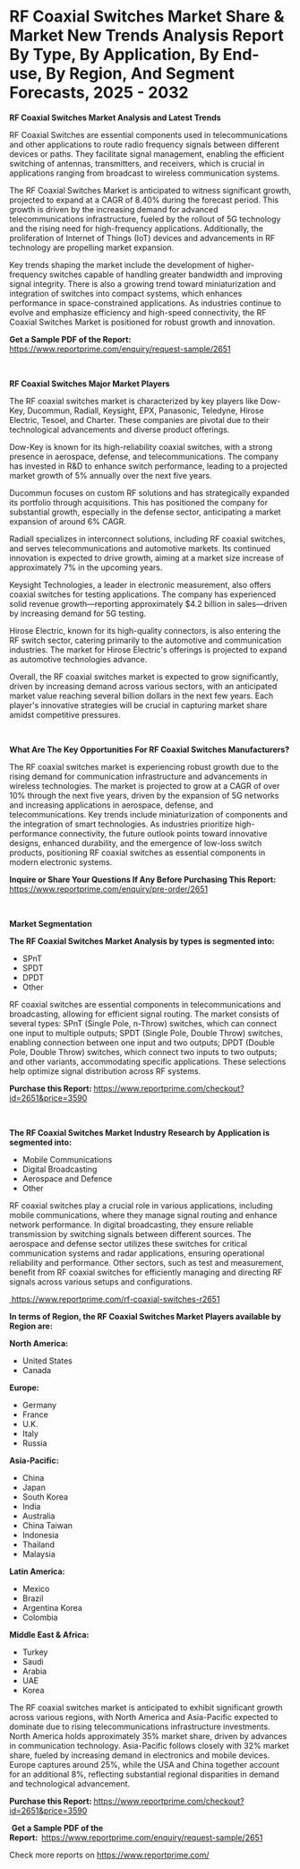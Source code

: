 <p><h1>RF Coaxial Switches Market Share & Market New Trends Analysis Report By Type, By Application, By End-use, By Region, And Segment Forecasts, 2025 - 2032</h1></p><p><strong>RF Coaxial Switches Market Analysis and Latest Trends</strong></p>
<p><p>RF Coaxial Switches are essential components used in telecommunications and other applications to route radio frequency signals between different devices or paths. They facilitate signal management, enabling the efficient switching of antennas, transmitters, and receivers, which is crucial in applications ranging from broadcast to wireless communication systems.</p><p>The RF Coaxial Switches Market is anticipated to witness significant growth, projected to expand at a CAGR of 8.40% during the forecast period. This growth is driven by the increasing demand for advanced telecommunications infrastructure, fueled by the rollout of 5G technology and the rising need for high-frequency applications. Additionally, the proliferation of Internet of Things (IoT) devices and advancements in RF technology are propelling market expansion.</p><p>Key trends shaping the market include the development of higher-frequency switches capable of handling greater bandwidth and improving signal integrity. There is also a growing trend toward miniaturization and integration of switches into compact systems, which enhances performance in space-constrained applications. As industries continue to evolve and emphasize efficiency and high-speed connectivity, the RF Coaxial Switches Market is positioned for robust growth and innovation.</p></p>
<p><strong>Get a Sample PDF of the Report:&nbsp;</strong> <a href="https://www.reportprime.com/enquiry/request-sample/2651?utm_campaign=2632&utm_medium=2&utm_source=Github&utm_content=ia&utm_term=18032025&utm_id=rf-coaxial-switches">https://www.reportprime.com/enquiry/request-sample/2651</a></p>
<p>&nbsp;</p>
<p><strong>RF Coaxial Switches Major Market Players</strong></p>
<p><p>The RF coaxial switches market is characterized by key players like Dow-Key, Ducommun, Radiall, Keysight, EPX, Panasonic, Teledyne, Hirose Electric, Tesoel, and Charter. These companies are pivotal due to their technological advancements and diverse product offerings.</p><p>Dow-Key is known for its high-reliability coaxial switches, with a strong presence in aerospace, defense, and telecommunications. The company has invested in R&D to enhance switch performance, leading to a projected market growth of 5% annually over the next five years.</p><p>Ducommun focuses on custom RF solutions and has strategically expanded its portfolio through acquisitions. This has positioned the company for substantial growth, especially in the defense sector, anticipating a market expansion of around 6% CAGR.</p><p>Radiall specializes in interconnect solutions, including RF coaxial switches, and serves telecommunications and automotive markets. Its continued innovation is expected to drive growth, aiming at a market size increase of approximately 7% in the upcoming years.</p><p>Keysight Technologies, a leader in electronic measurement, also offers coaxial switches for testing applications. The company has experienced solid revenue growth—reporting approximately $4.2 billion in sales—driven by increasing demand for 5G testing.</p><p>Hirose Electric, known for its high-quality connectors, is also entering the RF switch sector, catering primarily to the automotive and communication industries. The market for Hirose Electric's offerings is projected to expand as automotive technologies advance.</p><p>Overall, the RF coaxial switches market is expected to grow significantly, driven by increasing demand across various sectors, with an anticipated market value reaching several billion dollars in the next few years. Each player's innovative strategies will be crucial in capturing market share amidst competitive pressures.</p></p>
<p>&nbsp;</p>
<p><strong>What Are The Key Opportunities For RF Coaxial Switches Manufacturers?</strong></p>
<p><p>The RF coaxial switches market is experiencing robust growth due to the rising demand for communication infrastructure and advancements in wireless technologies. The market is projected to grow at a CAGR of over 10% through the next five years, driven by the expansion of 5G networks and increasing applications in aerospace, defense, and telecommunications. Key trends include miniaturization of components and the integration of smart technologies. As industries prioritize high-performance connectivity, the future outlook points toward innovative designs, enhanced durability, and the emergence of low-loss switch products, positioning RF coaxial switches as essential components in modern electronic systems.</p></p>
<p><strong>Inquire or Share Your Questions If Any Before Purchasing This Report:</strong> <a href="https://www.reportprime.com/enquiry/pre-order/2651?utm_campaign=2632&utm_medium=2&utm_source=Github&utm_content=ia&utm_term=18032025&utm_id=rf-coaxial-switches">https://www.reportprime.com/enquiry/pre-order/2651</a></p>
<p>&nbsp;</p>
<p><strong>Market Segmentation</strong></p>
<p><strong>The RF Coaxial Switches Market Analysis by types is segmented into:</strong></p>
<p><ul><li>SPnT</li><li>SPDT</li><li>DPDT</li><li>Other</li></ul></p>
<p><p>RF coaxial switches are essential components in telecommunications and broadcasting, allowing for efficient signal routing. The market consists of several types: SPnT (Single Pole, n-Throw) switches, which can connect one input to multiple outputs; SPDT (Single Pole, Double Throw) switches, enabling connection between one input and two outputs; DPDT (Double Pole, Double Throw) switches, which connect two inputs to two outputs; and other variants, accommodating specific applications. These selections help optimize signal distribution across RF systems.</p></p>
<p><strong>Purchase this Report:&nbsp;</strong><a href="https://www.reportprime.com/checkout?id=2651&price=3590&utm_campaign=2632&utm_medium=2&utm_source=Github&utm_content=ia&utm_term=18032025&utm_id=rf-coaxial-switches">https://www.reportprime.com/checkout?id=2651&price=3590</a></p>
<p>&nbsp;</p>
<p><strong>The RF Coaxial Switches Market Industry Research by Application is segmented into:</strong></p>
<p><ul><li>Mobile Communications</li><li>Digital Broadcasting</li><li>Aerospace and Defence</li><li>Other</li></ul></p>
<p><p>RF coaxial switches play a crucial role in various applications, including mobile communications, where they manage signal routing and enhance network performance. In digital broadcasting, they ensure reliable transmission by switching signals between different sources. The aerospace and defense sector utilizes these switches for critical communication systems and radar applications, ensuring operational reliability and performance. Other sectors, such as test and measurement, benefit from RF coaxial switches for efficiently managing and directing RF signals across various setups and configurations.</p></p>
<p><a href="https://www.reportprime.com/rf-coaxial-switches-r2651?utm_campaign=2632&utm_medium=2&utm_source=Github&utm_content=ia&utm_term=18032025&utm_id=rf-coaxial-switches">&nbsp;https://www.reportprime.com/rf-coaxial-switches-r2651</a></p>
<p><strong>In terms of Region, the RF Coaxial Switches Market Players available by Region are:</strong></p>
<p>
    <p> <strong> North America: </strong>
        <ul>
            <li>United States</li>
            <li>Canada</li>
        </ul>
        </p> 
    <p> <strong> Europe: </strong>
        <ul>
            <li>Germany</li>
            <li>France</li>
            <li>U.K.</li>
            <li>Italy</li>
            <li>Russia</li>
        </ul>
        </p> 
    <p> <strong> Asia-Pacific: </strong>
        <ul>
            <li>China</li>
            <li>Japan</li>
            <li>South Korea</li>
            <li>India</li>
            <li>Australia</li>
            <li>China Taiwan</li>
            <li>Indonesia</li>
            <li>Thailand</li>
            <li>Malaysia</li>
        </ul>
        </p> 
    <p> <strong> Latin America: </strong>
        <ul>
            <li>Mexico</li>
            <li>Brazil</li>
            <li>Argentina Korea</li>
            <li>Colombia</li>
        </ul>
        </p> 
    <p> <strong> Middle East & Africa: </strong>
        <ul>
            <li>Turkey</li>
            <li>Saudi</li>
            <li>Arabia</li>
            <li>UAE</li>
            <li>Korea</li>
        </ul>
    </p>
    </p>
<p><p>The RF coaxial switches market is anticipated to exhibit significant growth across various regions, with North America and Asia-Pacific expected to dominate due to rising telecommunications infrastructure investments. North America holds approximately 35% market share, driven by advances in communication technology. Asia-Pacific follows closely with 32% market share, fueled by increasing demand in electronics and mobile devices. Europe captures around 25%, while the USA and China together account for an additional 8%, reflecting substantial regional disparities in demand and technological advancement.</p></p>
<p><strong>Purchase this Report: </strong><a href="https://www.reportprime.com/checkout?id=2651&price=3590&utm_campaign=2632&utm_medium=2&utm_source=Github&utm_content=ia&utm_term=18032025&utm_id=rf-coaxial-switches">https://www.reportprime.com/checkout?id=2651&price=3590</a></p>
<p>&nbsp;<strong>Get a Sample PDF of the Report:&nbsp;&nbsp;</strong><a href="https://www.reportprime.com/enquiry/request-sample/2651?utm_campaign=2632&utm_medium=2&utm_source=Github&utm_content=ia&utm_term=18032025&utm_id=rf-coaxial-switches">https://www.reportprime.com/enquiry/request-sample/2651</a></p>
<p><strong></strong></p>
<p>Check more reports on <a href="https://www.reportprime.com/?utm_campaign=2632&utm_medium=2&utm_source=Github&utm_content=ia&utm_term=18032025&utm_id=rf-coaxial-switches">https://www.reportprime.com/</a></p>